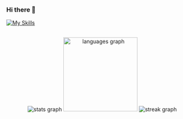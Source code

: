 ### Hi there 👋

[![My Skills](https://skillicons.dev/icons?i=java,cpp,c,typescript,python,spring,flask,expressjs,angular,react,maven,hibernate,git,linux,docker,googlecloud,aws,bash,vim,haskell,mysql,mongodb,rust,r,js,html,css)](https://skillicons.dev)

##
<div align="center">
<img src="https://github-readme-stats.vercel.app/api?username=Patroklos99&hide_title=false&hide_rank=false&show_icons=true&include_all_commits=false&count_private=true&disable_animations=false&theme=algolia&locale=en&hide_border=false" alt="stats graph" />
  <img src="https://github-readme-stats.vercel.app/api/top-langs?username=Patroklos99&locale=en&hide_title=false&layout=compact&card_width=&langs_count=5&theme=algolia&hide_border=false" alt="languages graph" height="195" />
    <img src="https://streak-stats.demolab.com?user=Patroklos99&locale=en&mode=weekly&theme=algolia&hide_border=false&border_radius=5" alt="streak graph"  />
</div>

##
